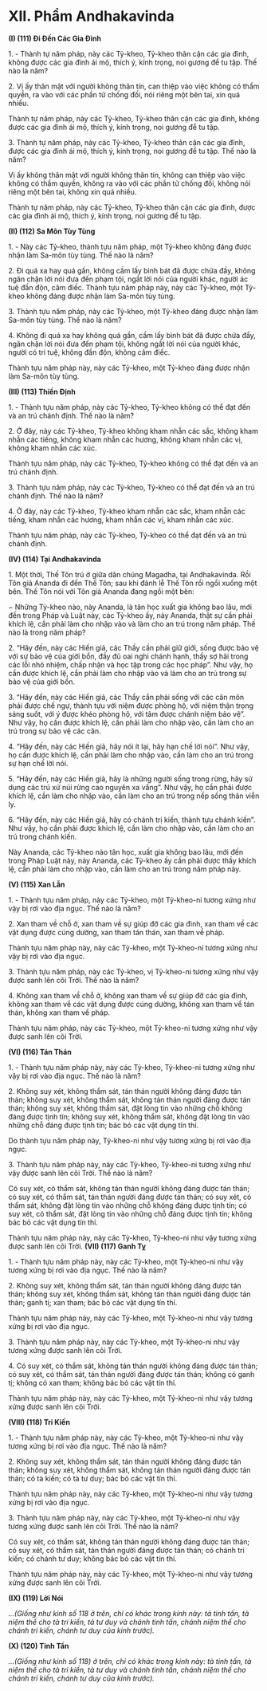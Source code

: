 # XII. Phẩm Andhakavinda

**(I) (111) Ði Ðến Các Gia Ðình**

<!--pg-->
1\. - Thành tự năm pháp, này các Tỷ-kheo, Tỷ-kheo thân cận các gia đình, không được các gia đình ái
mộ, thích ý, kính trọng, noi gương để tu tập. Thế nào là năm?

<!--pg-->
2\. Vị ấy thân mật với người không thân tín, can thiệp vào việc không có thẩm quyền, ra vào với các
phần tử chống đối, nói riêng một bên tai, xin quá nhiều.

Thành tự năm pháp, này các Tỷ-kheo, Tỷ-kheo thân cận các gia đình, không được các gia đình ái mộ,
thích ý, kính trọng, noi gương để tu tập.

<!--pg-->
3\. Thành tự năm pháp, này các Tỷ-kheo, Tỷ-kheo thân cận các gia đình, được các gia đình ái mộ, thích
ý, kính trọng, noi gương để tu tập. Thế nào là năm?

Vị ấy không thân mật với người không thân tín, không can thiệp vào việc không có thẩm quyền, không
ra vào với các phần tử chống đối, không nói riêng một bên tai, không xin quá nhiều.

Thành tự năm pháp, này các Tỷ-kheo, Tỷ-kheo thân cận các gia đình, được các gia đình ái mộ, thích ý,
kính trọng, noi gương để tu tập.

**(II) (112) Sa Môn Tùy Tùng**

<!--pg-->
1\. - Này các Tỷ-kheo, thành tựu năm pháp, một Tỷ-kheo không đáng được nhận làm Sa-môn tùy tùng.
Thế nào là năm?

<!--pg-->
2\. Ði quá xa hay quá gần, không cầm lấy bình bát đã được chứa đầy, không ngăn chặn lời nói đưa đến
phạm tội, ngắt lời nói của người khác, người ác tuệ đần độn, câm điếc.
Thành tựu năm pháp này, này các Tỷ-kheo, một Tỷ-kheo không đáng được nhận làm Sa-môn tùy tùng.

<!--pg-->
3\. Thành tựu năm pháp, này các Tỷ-kheo, một Tỷ-kheo đáng được nhận làm Sa-môn tùy tùng. Thế nào
là năm?

<!--pg-->
4\. Không đi quá xa hay không quá gần, cầm lấy bình bát đã được chứa đầy, ngăn chặn lời nói đưa đến
phạm tội, không ngắt lời nói của người khác, người có trí tuệ, không đần độn, không câm điếc.

Thành tựu năm pháp này, này các Tỷ-kheo, một Tỷ-kheo đáng được nhận làm Sa-môn tùy tùng.

**(III) (113) Thiền Ðịnh**

<!--pg-->
1\. - Thành tựu năm pháp, này các Tỷ-kheo, Tỷ-kheo không có thể đạt đến và an trú chánh định. Thế nào
là năm?

<!--pg-->
2\. Ở đây, này các Tỷ-kheo, Tỷ-kheo không kham nhẫn các sắc, không kham nhẫn các tiếng, không kham
nhẫn các hương, không kham nhẫn các vị, không kham nhẫn các xúc.

Thành tựu năm pháp, này các Tỷ-kheo, Tỷ-kheo không có thể đạt đến và an trú chánh định.

<!--pg-->
3\. Thành tựu năm pháp, này các Tỷ-kheo, Tỷ-kheo có thể đạt đến và an trú chánh định. Thế nào là năm?

<!--pg-->
4\. Ở đây, này các Tỷ-kheo, Tỷ-kheo kham nhẫn các sắc, kham nhẫn các tiếng, kham nhẫn các hương,
kham nhẫn các vị, kham nhẫn các xúc.

Thành tựu năm pháp, này các Tỷ-kheo, Tỷ-kheo có thể đạt đến và an trú chánh định.

**(IV) (114) Tại Andhakavinda**

<!--pg-->
1\. Một thời, Thế Tôn trú ở giữa dân chúng Magadha, tại Andhakavinda. Rồi Tôn giả Ananda đi đến Thế
Tôn; sau khi đảnh lễ Thế Tôn rồi ngồi xuống một bên. Thế Tôn nói với Tôn giả Ananda đang ngồi một
bên:

− Những Tỷ-kheo nào, này Ananda, là tân học xuất gia không bao lâu, mới đến trong Pháp và Luật này,
các Tỷ-kheo ấy, này Ananda, thật sự cần phải khích lệ, cần phải làm cho nhập vào và làm cho an trú
trong năm pháp. Thế nào là trong năm pháp?

<!--pg-->
2\. “Hãy đến, này các Hiền giả, các Thầy cần phải giữ giới, sống được bảo vệ với sự bảo vệ của giới bổn,
đầy đủ oai nghi chánh hạnh, thấy sợ hãi trong các lỗi nhỏ nhiệm, chấp nhận và học tập trong các học
pháp”. Như vậy, họ cần được khích lệ, cần phải làm cho nhập vào và làm cho an trú trong sự bảo vệ của
giới bổn.

<!--pg-->
3\. “Hãy đến, này các Hiền giả, các Thầy cần phải sống với các căn môn phải được chế ngự, thành tựu
với niệm được phòng hộ, với niệm thận trọng sáng suốt, với ý được khéo phòng hộ, với tâm được chánh
niệm bảo vệ”. Như vậy, họ cần được khích lệ, cần phải làm cho nhập vào, cần làm cho an trú trong sự
bảo vệ các căn.

<!--pg-->
4\. “Hãy đến, này các Hiền giả, hãy nói ít lại, hãy hạn chế lời nói”. Như vậy, họ cần được khích lệ, cần
phải làm cho nhập vào, cần làm cho an trú trong sự hạn chế lời nói.
<!--pg-->
5\. “Hãy đến, này các Hiền giả, hãy là những người sống trong rừng, hãy sử dụng các trú xứ núi rừng cao
nguyên xa vắng”. Như vậy, họ cần phải được khích lệ, cần làm cho nhập vào, cần làm cho an trú trong
nếp sống thân viễn ly.

<!--pg-->
6\. “Hãy đến, này các Hiền giả, hãy có chánh trị kiến, thành tựu chánh kiến”. Như vậy, họ cần phải được
khích lệ, cần làm cho nhập vào, cần làm cho an trú trong chánh kiến.

Này Ananda, các Tỷ-kheo nào tân học, xuất gia không bao lâu, mới đến trong Pháp Luật này, này
Ananda, các Tỷ-kheo ấy cần phải được thầy khích lệ, cần phải làm cho nhập vào, cần làm cho an trú
trong năm pháp này.

**(V) (115) Xan Lẫn**

<!--pg-->
1\. - Thành tựu năm pháp, này các Tỷ-kheo, một Tỷ-kheo-ni tương xứng như vậy bị rơi vào địa ngục.
Thế nào là năm?

<!--pg-->
2\. Xan tham về chỗ ở, xan tham về sự giúp đỡ các gia đình, xan tham về các vật dụng được cúng dường,
xan tham tán thán, xan tham về pháp.

Thành tựu năm pháp này, này các Tỷ-kheo, một Tỷ-kheo-ni tương xứng như vậy bị rơi vào địa ngục.

<!--pg-->
3\. Thành tựu năm pháp, này các Tỷ-kheo, vị Tỷ-kheo-ni tương xứng như vậy được sanh lên cõi Trời.
Thế nào là năm?

<!--pg-->
4\. Không xan tham về chỗ ở, không xan tham về sự giúp đỡ các gia đình, không xan tham về các vật
dụng được cúng dường, không xan tham về tán thán, không xan tham về pháp.

Thành tựu năm pháp, này các Tỷ-kheo, một Tỷ-kheo-ni tương xứng như vậy được sanh lên cõi Trời.

**(VI) (116) Tán Thán**

<!--pg-->
1\. - Thành tựu năm pháp này, này các Tỷ-kheo, Tỷ-kheo-ni tương xứng như vậy bị rơi vào địa ngục. Thế
nào là năm?

<!--pg-->
2\. Không suy xét, không thẩm sát, tán thán người không đáng được tán thán; không suy xét, không thẩm
sát, không tán thán người đáng được tán thán; không suy xét, không thẩm sát, đặt lòng tin vào những
chỗ không đáng được tịnh tín; không suy xét, không thẩm sát, không đặt lòng tin vào những chỗ đáng
được tịnh tín; bác bỏ các vật dụng tín thí.

Do thành tựu năm pháp này, Tỷ-kheo-ni như vậy tương xứng bị rơi vào địa ngục.

<!--pg-->
3\. Thành tựu năm pháp này, này các Tỷ-kheo, Tỷ-kheo-ni tương xứng như vậy được sanh lên cõi Trời.
Thế nào là năm?

Có suy xét, có thẩm sát, không tán thán người không đáng được tán thán; có suy xét, có thẩm sát, tán
thán người đáng được tán thán; có suy xét, có thẩm sát, không đặt lòng tin vào những chỗ không đáng
được tịnh tín; có suy xét, có thẩm sát, đặt lòng tin vào những chỗ đáng được tịnh tín; không bác bỏ các
vật dụng tín thí.

Thành tựu năm pháp này, này các Tỷ-kheo, Tỷ-kheo-ni như vậy tương xứng được sanh lên cõi Trời.
**(VII) (117) Ganh Tỵ**

<!--pg-->
1\. - Thành tựu năm pháp này, này các Tỷ-kheo, một Tỷ-kheo-ni như vậy tương xứng bị rơi vào địa ngục.
Thế nào là năm?

<!--pg-->
2\. Không suy xét, không thẩm sát, tán thán người không đáng được tán thán; không suy xét, không thẩm
sát, không tán thán người đáng được tán thán; ganh tị; xan tham; bác bỏ các vật dụng tín thí.

Thành tựu năm pháp này, này các Tỷ-kheo, một Tỷ-kheo-ni như vậy tương xứng bị rơi vào địa ngục.

<!--pg-->
3\. Thành tựu năm pháp này, này các Tỷ-kheo, một Tỷ-kheo-ni như vậy tương xứng được sanh lên cõi
Trời.

<!--pg-->
4\. Có suy xét, có thẩm sát, không tán thán người không đáng được tán thán; có suy xét, có thẩm sát, tán
thán người đáng được tán thán; không có ganh tị; không có xan tham; không bác bỏ các vật tín thí.

Thành tựu năm pháp này, này các Tỷ-kheo, một Tỷ-kheo-ni như vậy tương xứng được sanh lên cõi Trời.

**(VIII) (118) Tri Kiến**

<!--pg-->
1\. - Thành tựu năm pháp này, này các Tỷ-kheo, một Tỷ-kheo-ni như vậy tương xứng bị rơi vào địa ngục.
Thế nào là năm?

<!--pg-->
2\. Không suy xét, không thẩm sát, tán thán người không đáng được tán thán; không suy xét, không thẩm
sát, không tán thán người đáng được tán thán; có tà kiến; có tà tư duy; bác bỏ các vật tín thí.

Thành tựu năm pháp này, này các Tỷ-kheo, một Tỷ-kheo-ni như vậy tương xứng bị rơi vào địa ngục.

<!--pg-->
3\. Thành tựu năm pháp này, này các Tỷ-kheo, một Tỷ-kheo-ni như vậy tương xứng được sanh lên cõi
Trời. Thế nào là năm?

Có suy xét, có thẩm sát, không tán thán người không đáng được tán thán; có suy xét, có thẩm sát, tán
thán người đáng được tán thán; có chánh tri kiến; có chánh tư duy; không bác bỏ các vật tín thí.

Thành tựu năm pháp này, này các Tỷ-kheo, một Tỷ-kheo-ni như vậy tương xứng được sanh lên cõi Trời.

**(IX) (119) Lời Nói**

_...(Giống như kinh số 118 ở trên, chỉ có khác trong kinh này: tà tinh tấn, tà niệm thế cho tà tri kiến, tà tư_
_duy và chánh tinh tấn, chánh niệm thế cho chánh tri kiến, chánh tư duy của kinh trước)._

**(X) (120) Tinh Tấn**

_...(Giống như kinh số 118) ở trên, chỉ có khác trong kinh này: tà tinh tấn, tà niệm thế cho tà tri kiến, tà_
_tư duy và chánh tinh tấn, chánh niệm thế cho chánh tri kiến, chánh tư duy của kinh trước)._

